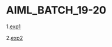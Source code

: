 # AIML_BATCH_19-20
1.[exp1](https://github.com/2203a51369/AIML_BATCH_19-20/blob/main/assign1.ipynb)

2.[exp2](https://github.com/2203a51369/AIML_BATCH_19-20/blob/main/assign2.ipynb)



